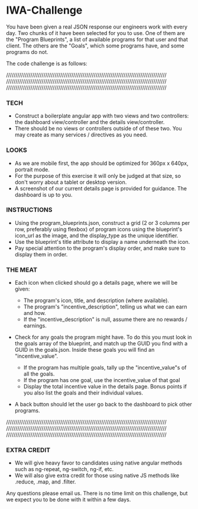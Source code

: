 # IWA-Challenge

You have been given a real JSON response our engineers work with every day. Two chunks of it have been selected for you to use. One of them are the "Program Blueprints", a list of available programs for that user and that client. The others are the "Goals", which some programs have, and some programs do not.

The code challenge is as follows:

//////////////////////////////////////////////////////////////////////////////////////
//////////////////////////////////////////////////////////////////////////////////////
//////////////////////////////////////////////////////////////////////////////////////

### TECH
- Construct a boilerplate angular app with two views and two controllers: the dashboard view/controller and the details view/controller.
- There should be no views or controllers outside of of these two. You may create as many services / directives as you need.

### LOOKS
- As we are mobile first, the app should be optimized for 360px x 640px, portrait mode.
- For the purpose of this exercise it will only be judged at that size, so don't worry about a tablet or desktop version.
- A screenshot of our current details page is provided for guidance. The dashboard is up to you.


### INSTRUCTIONS
- Using the program_blueprints.json, construct a grid (2 or 3 columns per row, preferably using flexbox) of program icons using the blueprint's icon_url as the image, and the display_type as the unique identifier.
- Use the blueprint's title attribute to display a name underneath the icon.
- Pay special attention to the program's display order, and make sure to display them in order.

### THE MEAT
- Each icon when clicked should go a details page, where we will be given:

  - The program's icon, title, and description (where available).
  - The program's "incentive_description", telling us what we can earn and how.
  - If the "incentive_description" is null, assume there are no rewards / earnings.

- Check for any goals the program might have. To do this you must look in the goals array of the blueprint, and match up the GUID you find with a GUID in the goals.json. Inside these goals you will find an "incentive_value".
  - If the program has multiple goals, tally up the "incentive_value"s of all the goals.
  - If the program has one goal, use the incentive_value of that goal
  - Display the total incentive value in the details page. Bonus points if you also list the goals and their individual values.

- A back button should let the user go back to the dashboard to pick other programs.

//////////////////////////////////////////////////////////////////////////////////////
//////////////////////////////////////////////////////////////////////////////////////
//////////////////////////////////////////////////////////////////////////////////////

### EXTRA CREDIT
- We will give heavy favor to candidates using native angular methods such as ng-repeat, ng-switch, ng-if, etc.
- We will also give extra credit for those using native JS methods like .reduce, .map, and .filter.

Any questions please email us. There is no time limit on this challenge, but we expect you to be done with it within a few days.